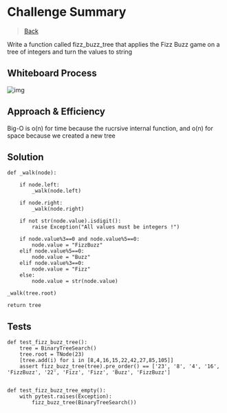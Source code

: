 # Challenge Summary

> [Back](../../../README.md)

Write a function called fizz_buzz_tree that applies the Fizz Buzz game on a tree of integers and turn the values to string 


## Whiteboard Process

![img]()

## Approach & Efficiency





Big-O is o(n) for time because the rucrsive internal function, and o(n) for space because we created a new tree

## Solution

```
def _walk(node):
    
    if node.left:
        _walk(node.left)

    if node.right:
        _walk(node.right)
        
    if not str(node.value).isdigit(): 
        raise Exception("All values must be integers !")
    
    if node.value%3==0 and node.value%5==0:
        node.value = "FizzBuzz"
    elif node.value%5==0:
        node.value = "Buzz"
    elif node.value%3==0:
        node.value = "Fizz"
    else:
        node.value = str(node.value)

_walk(tree.root)
        
return tree
```

## Tests

```
def test_fizz_buzz_tree():
    tree = BinaryTreeSearch()
    tree.root = TNode(23) 
    [tree.add(i) for i in [8,4,16,15,22,42,27,85,105]]
    assert fizz_buzz_tree(tree).pre_order() == ['23', '8', '4', '16', 'FizzBuzz', '22', 'Fizz', 'Fizz', 'Buzz', 'FizzBuzz'] 


def test_fizz_buzz_tree_empty():
    with pytest.raises(Exception):
        fizz_buzz_tree(BinaryTreeSearch())
```